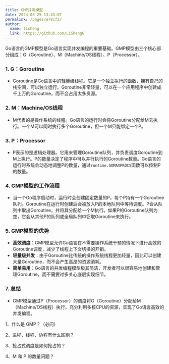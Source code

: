```yaml
---
title: GMP并发模型
date: 2024-08-25 13:43:07
permalink: /pages/e78cf2/
author: 
  name: lisheng
  link: https://github.com/LiShengG
---
```



Go语言的GMP模型是Go语言实现并发编程的重要基础。GMP模型由三个核心部分组成：G（Goroutine）、M（Machine/OS线程）、P（Processor）。

### 1. **G：Goroutine**
   - Goroutine是Go语言中的轻量级线程。它是一个独立执行的函数，拥有自己的栈空间，可以独立运行。Goroutine非常轻量，可以在一个应用程序中创建成千上万的Goroutine，而不会占用太多资源。

### 2. **M：Machine/OS线程**
   - M代表的是操作系统的线程。Go语言的运行时会将Goroutine分配给M去执行。一个M可以同时执行多个Goroutine，但一个M只能绑定一个P。

### 3. **P：Processor**
   - P表示的是逻辑处理器。它用来管理Goroutine队列，并负责调度Goroutine到M上执行。P的数量决定了程序中可以并行执行的Goroutine数量。Go语言的运行时系统会动态地调整P的数量，通过`runtime.GOMAXPROCS`函数可以控制P的数量。

### 4. **GMP模型的工作流程**
   - 当一个Go程序启动时，运行时会创建固定数量的P，每个P持有一个Goroutine队列。Goroutine在运行时创建后会被放入P的本地队列中等待调度。P会从队列中取出Goroutine，并将其分配给一个M执行。如果P的Goroutine队列为空，它会从其他P的队列或全局队列中窃取Goroutine来执行。

### 5. **GMP模型的优势**
   - **高效调度**：GMP模型允许Go语言在不需要操作系统干预的情况下进行高效的Goroutine调度，减少了线程上下文切换的开销。
   - **轻量级并发**：由于Goroutine比传统的操作系统线程更加轻量，因此可以创建大量Goroutine，而不会产生高昂的资源消耗。
   - **简单易用**：Go语言的并发编程模型极其简洁，开发者可以很容易地创建和管理Goroutine，而不需要过多关心底层实现细节。


### 7. **总结**
   - GMP模型通过P（Processor）的调度将G（Goroutine）分配给M（Machine/OS线程）执行，充分利用多核CPU的资源，实现了Go语言高效的并发编程。



1、什么是 GMP？（必问）

2、进程、线程、协程有什么区别？

3、抢占式调度是如何抢占的？

4、M 和 P 的数量问题？